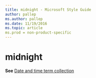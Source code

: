 ```yaml
---
title: midnight - Microsoft Style Guide
author: pallep
ms.author: pallep
ms.date: 11/19/2016
ms.topic: article
ms.prod = non-product-specific
---
```


# midnight

**See** [Date and time term collection](/style-guide/a-z-word-list-term-collections/term-collections/date-time-terms)
